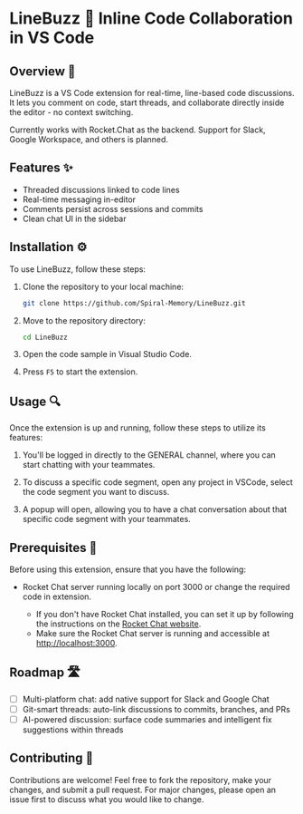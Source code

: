 # LineBuzz 🧵 Inline Code Collaboration in VS Code

## Overview 📘

LineBuzz is a VS Code extension for real-time, line-based code discussions. It lets you comment on code, start threads, and collaborate directly inside the editor - no context switching.

Currently works with Rocket.Chat as the backend. Support for Slack, Google Workspace, and others is planned.

## Features ✨

* Threaded discussions linked to code lines
* Real-time messaging in-editor
* Comments persist across sessions and commits
* Clean chat UI in the sidebar

## Installation ⚙️

To use LineBuzz, follow these steps:

1. Clone the repository to your local machine:

   ```bash
   git clone https://github.com/Spiral-Memory/LineBuzz.git
   ```

2. Move to the repository directory:

   ```bash
   cd LineBuzz
   ```

3. Open the code sample in Visual Studio Code.

4. Press `F5` to start the extension.

## Usage 🔍

Once the extension is up and running, follow these steps to utilize its features:

1. You'll be logged in directly to the GENERAL channel, where you can start chatting with your teammates.
2. To discuss a specific code segment, open any project in VSCode, select the code segment you want to discuss.

3. A popup will open, allowing you to have a chat conversation about that specific code segment with your teammates.

## Prerequisites 🧰

Before using this extension, ensure that you have the following:

* Rocket Chat server running locally on port 3000 or change the required code in extension.

  * If you don't have Rocket Chat installed, you can set it up by following the instructions on the [Rocket Chat website](https://developer.rocket.chat/open-source-projects/server/server-environment-setup).
  * Make sure the Rocket Chat server is running and accessible at [http://localhost:3000](http://localhost:3000).

## Roadmap 🛣️

* [ ] Multi-platform chat: add native support for Slack and Google Chat
* [ ] Git-smart threads: auto-link discussions to commits, branches, and PRs
* [ ] AI-powered discussion: surface code summaries and intelligent fix suggestions within threads

## Contributing 🤝

Contributions are welcome! Feel free to fork the repository, make your changes, and submit a pull request. For major changes, please open an issue first to discuss what you would like to change.

